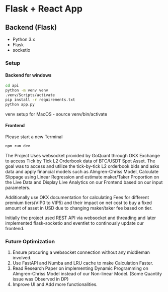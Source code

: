 # Flask + React App

## Backend (Flask)
- Python 3.x
- Flask
- socketio

### Setup

#### Backend for windows
```bash
cd api
python -m venv venv
.venv/Scripts/activate
pip install -r requirements.txt
python app.py
```
venv setup for MacOS - source venv/bin/activate

#### Frontend
Please start a new Terminal
```bash
npm run dev
```

The Project Uses websocket provided by GoQuant through OKX Exchange to access Tick by Tick L2 Orderbook data of BTC/USDT Spot Asset.
The goal was to access and utilize the tick-by-tick L2 orderbook bids and asks data and apply financial models such as Almgren-Chriss Model,
Calculate Slippage using Linear Regression and estimate maker/Taker Proportion on the Live Data and Display Live Analytics on our Frontend based 
on our input parameters.

Additionally use OKX documentation for calculating Fees for different premium tiers(VIP0 to VIP5) and their impact on net cost to buy a 
fixed amount of asset in USD due to changing maker/taker fee based on tier.

Initially the project used REST API via websocket and threading and later implemented flask-socketio and eventlet to continously update our frontend.

### Future Optimization
1. Ensure procuring a websocket connection without any middleman involved.
2. Use FastAPI and Numba and LRU cache to make Calculation Faster.
3. Read Research Paper on implementing Dynamic Programming on Almgren-Chriss Model instead of our Non-linear Model. (Some Quantity issue was Observed in DP)
4. Improve UI and Add more functionalities.






